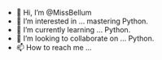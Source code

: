 - 👋 Hi, I’m @MissBellum
- 👀 I’m interested in ... mastering Python.
- 🌱 I’m currently learning ... Python.
- 💞️ I’m looking to collaborate on ... Python.
- 📫 How to reach me ...

<!---
MissBellum/MissBellum is a ✨ special ✨ repository because its `README.md` (this file) appears on your GitHub profile.
You can click the Preview link to take a look at your changes.
--->
